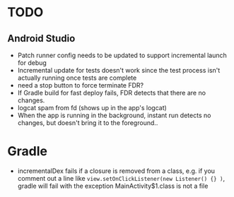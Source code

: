 # TODO

## Android Studio
  - Patch runner config needs to be updated to support incremental launch for debug
  - Incremental update for tests doesn't work since the test process isn't actually running once tests are complete
  - need a stop button to force terminate FDR?
  - If Gradle build for fast deploy fails, FDR detects that there are no changes.
  - logcat spam from fd (shows up in the app's logcat)
  - When the app is running in the background, instant run detects no changes, but
    doesn't bring it to the foreground..

# Gradle
  - incrementalDex fails if a closure is removed from a class, e.g. if you comment out
    a line like `view.setOnClickListener(new Listener() {} )`, gradle will fail with
    the exception MainActivity$1.class is not a file